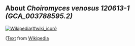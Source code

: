 
About *Choiromyces venosus 120613-1 (GCA\_003788595.2)* 
--------------------------------------------------------------

[![Wikipedia](/img/wikipedia_logo_v2_en.png){#wiki_icon}](http://en.wikipedia.org)


([Text](http://en.wikipedia.org) from [Wikipedia](http://en.wikipedia.org/) 

